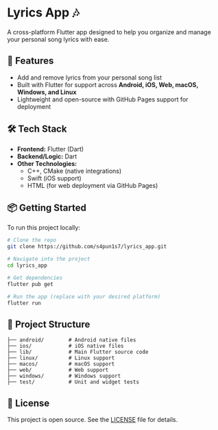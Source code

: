 # Lyrics App 🎶  
A cross-platform Flutter app designed to help you organize and manage your personal song lyrics with ease.

## 🚀 Features
- Add and remove lyrics from your personal song list  
- Built with Flutter for support across **Android, iOS, Web, macOS, Windows, and Linux**  
- Lightweight and open-source with GitHub Pages support for deployment

## 🛠 Tech Stack
- **Frontend:** Flutter (Dart)  
- **Backend/Logic:** Dart  
- **Other Technologies:**  
  - C++, CMake (native integrations)  
  - Swift (iOS support)  
  - HTML (for web deployment via GitHub Pages)

## 📦 Getting Started

To run this project locally:

```bash
# Clone the repo
git clone https://github.com/s4pun1s7/lyrics_app.git

# Navigate into the project
cd lyrics_app

# Get dependencies
flutter pub get

# Run the app (replace with your desired platform)
flutter run
```

## 📁 Project Structure
```
├── android/        # Android native files
├── ios/            # iOS native files
├── lib/            # Main Flutter source code
├── linux/          # Linux support
├── macos/          # macOS support
├── web/            # Web support
├── windows/        # Windows support
├── test/           # Unit and widget tests
```

## 📄 License
This project is open source. See the [LICENSE](LICENSE) file for details.
